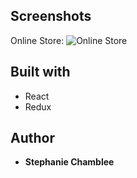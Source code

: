 ## Screenshots

Online Store:
![Online Store](https://image.ibb.co/dtr09o/Screen_Shot_2018_06_21_at_8_59_21_AM.png)

## Built with
* React
* Redux

## Author

* **Stephanie Chamblee** 
